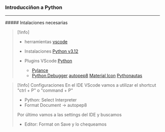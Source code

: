 ### Introducciñon a Python

---

##### Intalaciones necesarias

> [!info]
> * herramientas
>   [vscode](https://code.visualstudio.com/download)
>
> * Instalaciones
> [Python v3.12](https://www.python.org/downloads/)
> 
>
> * Plugins VScode
> [Python](https://marketplace.visualstudio.com/items?itemName=ms-python.python)
>   * [Pylance](https://marketplace.visualstudio.com/items?itemName=ms-python.vscode-pylance)
>   * [Python Debugger](https://marketplace.visualstudio.com/items?itemName=ms-python.debugpy)
> [autopep8](https://marketplace.visualstudio.com/items?itemName=ms-python.autopep8)
> [Material Icon](https://marketplace.visualstudio.com/items?itemName=PKief.material-icon-theme)
> [Pythonautas](https://marketplace.visualstudio.com/items?itemName=Pythonautas.Pythonautas)
>

> [!info]
> Configuraciones
>  En el IDE VScode vamos a utilizar el shortcut "ctrl + P" o "command + P"
>   - Python: Select Interpreter
>   - Format Document -> autopep8
>   
>  Por último vamos a las settings del IDE y buscamos 
>   - Editor: Format on Save y lo chequeamos
>   

